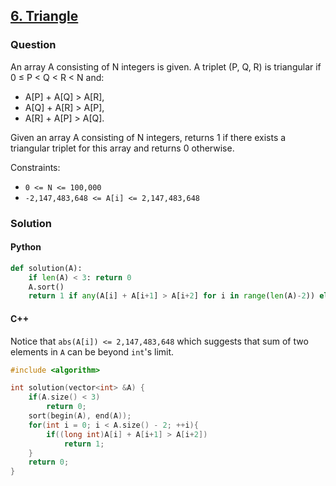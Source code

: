 ## **[6. Triangle](https://app.codility.com/programmers/lessons/6-sorting/triangle/)**

### Question
An array A consisting of N integers is given. A triplet (P, Q, R) is triangular if 0 ≤ P < Q < R < N and:

- A[P] + A[Q] > A[R],
- A[Q] + A[R] > A[P],
- A[R] + A[P] > A[Q].

Given an array A consisting of N integers, returns 1 if there exists a triangular triplet for this array and returns 0 otherwise.

Constraints:
- `0 <= N <= 100,000`
- `-2,147,483,648 <= A[i] <= 2,147,483,648`

### Solution

#### Python
```python
def solution(A):
    if len(A) < 3: return 0
    A.sort()
    return 1 if any(A[i] + A[i+1] > A[i+2] for i in range(len(A)-2)) else 0
```

#### C++

Notice that `abs(A[i]) <= 2,147,483,648` which suggests that sum of two elements in `A` can be beyond `int`'s limit.
```cpp 
#include <algorithm>

int solution(vector<int> &A) {
    if(A.size() < 3) 
        return 0;
    sort(begin(A), end(A));
    for(int i = 0; i < A.size() - 2; ++i){
        if((long int)A[i] + A[i+1] > A[i+2])
            return 1;
    }
    return 0;
}
```
